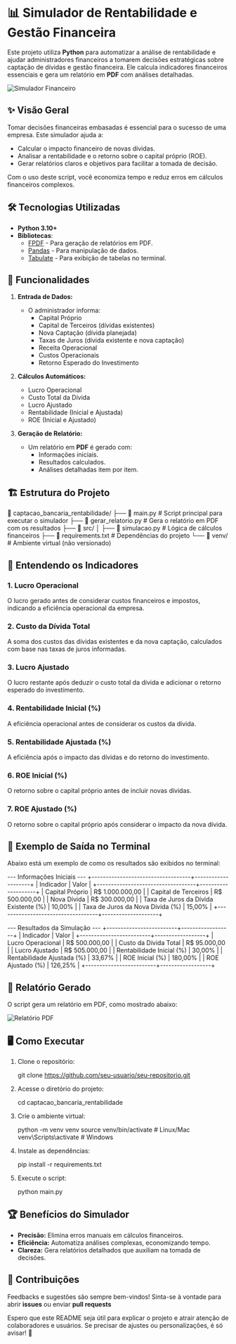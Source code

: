 # 📊 Simulador de Rentabilidade e Gestão Financeira

Este projeto utiliza **Python** para automatizar a análise de rentabilidade e ajudar administradores financeiros a tomarem decisões estratégicas sobre captação de dívidas e gestão financeira. Ele calcula indicadores financeiros essenciais e gera um relatório em **PDF** com análises detalhadas.

![Simulador Financeiro](images/estrutura_projeto.PNG)

## ✨ **Visão Geral**

Tomar decisões financeiras embasadas é essencial para o sucesso de uma empresa. Este simulador ajuda a:

- Calcular o impacto financeiro de novas dívidas.
- Analisar a rentabilidade e o retorno sobre o capital próprio (ROE).
- Gerar relatórios claros e objetivos para facilitar a tomada de decisão.

Com o uso deste script, você economiza tempo e reduz erros em cálculos financeiros complexos.

## 🛠 **Tecnologias Utilizadas**

- **Python 3.10+**
- **Bibliotecas**:
  - [FPDF](https://pypi.org/project/fpdf/) - Para geração de relatórios em PDF.
  - [Pandas](https://pandas.pydata.org/) - Para manipulação de dados.
  - [Tabulate](https://pypi.org/project/tabulate/) - Para exibição de tabelas no terminal.

## 🚀 **Funcionalidades**

1. **Entrada de Dados:**
   - O administrador informa:
     - Capital Próprio
     - Capital de Terceiros (dívidas existentes)
     - Nova Captação (dívida planejada)
     - Taxas de Juros (dívida existente e nova captação)
     - Receita Operacional
     - Custos Operacionais
     - Retorno Esperado do Investimento

2. **Cálculos Automáticos:**
   - Lucro Operacional
   - Custo Total da Dívida
   - Lucro Ajustado
   - Rentabilidade (Inicial e Ajustada)
   - ROE (Inicial e Ajustado)

3. **Geração de Relatório:**
   - Um relatório em **PDF** é gerado com:
     - Informações iniciais.
     - Resultados calculados.
     - Análises detalhadas item por item.

## 🏗️ **Estrutura do Projeto**

📂 captacao_bancaria_rentabilidade/
├── 📜 main.py                # Script principal para executar o simulador
├── 📜 gerar_relatorio.py     # Gera o relatório em PDF com os resultados
├── 📂 src/
│   ├── 📜 simulacao.py        # Lógica de cálculos financeiros
├── 📜 requirements.txt       # Dependências do projeto
└── 📂 venv/                  # Ambiente virtual (não versionado)

## 🧮 **Entendendo os Indicadores**

### 1. Lucro Operacional

O lucro gerado antes de considerar custos financeiros e impostos, indicando a eficiência operacional da empresa.

### 2. Custo da Dívida Total

A soma dos custos das dívidas existentes e da nova captação, calculados com base nas taxas de juros informadas.

### 3. Lucro Ajustado

O lucro restante após deduzir o custo total da dívida e adicionar o retorno esperado do investimento.

### 4. Rentabilidade Inicial (%)

A eficiência operacional antes de considerar os custos da dívida.

### 5. Rentabilidade Ajustada (%)

A eficiência após o impacto das dívidas e do retorno do investimento.

### 6. ROE Inicial (%)

O retorno sobre o capital próprio antes de incluir novas dívidas.

### 7. ROE Ajustado (%)

O retorno sobre o capital próprio após considerar o impacto da nova dívida.

## 📄 **Exemplo de Saída no Terminal**

Abaixo está um exemplo de como os resultados são exibidos no terminal:

--- Informações Iniciais ---
+-----------------------------------+--------------------+
| Indicador                         | Valor              |
+-----------------------------------+--------------------+
| Capital Próprio                   | R$ 1.000.000,00    |
| Capital de Terceiros              | R$ 500.000,00      |
| Nova Dívida                       | R$ 300.000,00      |
| Taxa de Juros da Dívida Existente (%) | 10,00%         |
| Taxa de Juros da Nova Dívida (%)  | 15,00%             |
+-----------------------------------+--------------------+

--- Resultados da Simulação ---
+-------------------------+------------------+
| Indicador               | Valor            |
+-------------------------+------------------+
| Lucro Operacional       | R$ 500.000,00    |
| Custo da Dívida Total   | R$ 95.000,00     |
| Lucro Ajustado          | R$ 505.000,00    |
| Rentabilidade Inicial (%) | 30,00%         |
| Rentabilidade Ajustada (%) | 33,67%        |
| ROE Inicial (%)         | 180,00%          |
| ROE Ajustado (%)        | 126,25%          |
+-------------------------+------------------+

## 📝 **Relatório Gerado**

O script gera um relatório em PDF, como mostrado abaixo:

![Relatório PDF](images/relatorio_thumb.png)

## 🖥️ **Como Executar**

1. Clone o repositório:

   git clone <https://github.com/seu-usuario/seu-repositorio.git>

2. Acesse o diretório do projeto:

   cd captacao_bancaria_rentabilidade

3. Crie o ambiente virtual:

   python -m venv venv
   source venv/bin/activate  # Linux/Mac
   venv\Scripts\activate     # Windows

4. Instale as dependências:

   pip install -r requirements.txt

5. Execute o script:

   python main.py

## 🏆 **Benefícios do Simulador**

- **Precisão:** Elimina erros manuais em cálculos financeiros.
- **Eficiência:** Automatiza análises complexas, economizando tempo.
- **Clareza:** Gera relatórios detalhados que auxiliam na tomada de decisões.

## 📢 **Contribuições**

Feedbacks e sugestões são sempre bem-vindos! Sinta-se à vontade para abrir **issues** ou enviar **pull requests**

Espero que este README seja útil para explicar o projeto e atrair atenção de colaboradores e usuários. Se precisar de ajustes ou personalizações, é só avisar! 🚀
